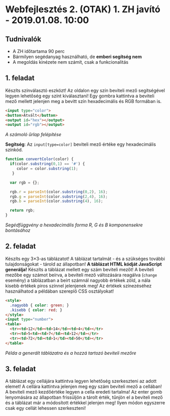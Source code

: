 # Webfejlesztés 2. (OTAK) 1. ZH javító - 2019.01.08. 10:00

## Tudnivalók

- A ZH időtartama 90 perc
- Bármilyen segédanyag használható, de **emberi segítség nem**
- A megoldás kinézete nem számít, csak a funkcionalitás

## 1. feladat

Készíts színválasztó eszközt! Az oldalon egy szín beviteli mező segítségével legyen lehetőség egy színt kiválasztani! Egy gombra kattintva a beviteli mező mellett jelenjen meg a bevitt szín hexadecimális és RGB formában is.

```html
<input type="color">
<button>Átvált</button>
<output id="hex"></output>
<output id="rgb"></output>
```
*A számoló űrlap felépítése*

**Segítség**: Az `input[type=color]` beviteli mező értéke egy hexadecimális színkód.

```js
function convertColor(color) {
  if(color.substring(0,1) == '#') {
     color = color.substring(1);
   }

  var rgb = {};

  rgb.r = parseInt(color.substring(0,2), 16);
  rgb.g = parseInt(color.substring(2,4), 16);
  rgb.b = parseInt(color.substring(4), 16);

  return rgb;
}
```
*Segédfüggvény a hexadecimális forma R, G és B komponensekre bontásához*

## 2. feladat

Készíts egy 3×3-as táblázatot! A táblázat tartalmát - és a szükséges további tulajdonságokat - tárold az állapotban! **A táblázat HTML kódját JavaScript generálja!** Készíts a táblázat mellett egy szám beviteli mezőt! A beviteli mezőbe egy számot beírva, a beviteli mező változására reagálva (`change` esemény) a táblázatban a beírt számnál nagyobb értékek zöld, a nála kisebb értékek piros színnel jelenjenek meg! Az értékek színezéséhez használhatod a példában szereplő CSS osztályokat!

```html
<style>
  .nagyobb { color: green; }
  .kisebb { color: red; }
</style>
<input type="number">
<table>
  <tr><td>12</td><td>14</td><td>4</td></tr>
  <tr><td>5<td><td>7</td><td>12</td></tr>
  <tr><td>72</td><td>1</td><td>50</td></tr>
</table>
```
*Példa a generált táblázatra és a hozzá tartozó beviteli mezőre*

## 3. feladat

A táblázat egy cellájára kattintva legyen lehetőség szerkeszteni az adott elemet! A cellára kattintva jelenjen meg egy szám beviteli mező a cellában! A beviteli mező kezdőértéke legyen a cella eredeti tartalma! Az enter gomb lenyomására az állapotban frissüljön a tárolt érték, tűnjön el a beviteli mező és a táblázat már a módosított értékkel jelenjen meg! Ilyen módon egyszerre csak egy cellát lehessen szerkeszteni!
